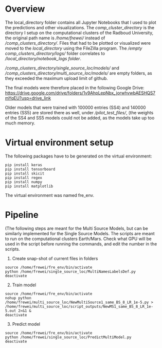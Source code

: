 # Overview
The local_directory folder contains all Jupyter Notebooks that I used to plot the predictions and other visualizations. The _comp_cluster_directory_ is the directory I setup on the computational clusters of the Radboud University, the original path name is _/home/frewei/_ instead of _/comp_clusters_directory/_. Files that had to be plotted or visualized were moved to the _local_directory_ using the FileZilla program. The _/empty comp_clusters_directory/logs/_ folder correlates to _/local_directory/notebook_logs folder_.


_/comp_clusters_directory/single_source_loc/models/_ and _/comp_clusters_directory/multi_source_loc/models/_ are empty folders, as they exceeded the maximum upload limit of github. 

The final models were therefore placed in the following Google Drive: 
https://drive.google.com/drive/folders/1v9AhpLepNbx_jorwhvwbAESHQS7mYqEU?usp=drive_link

Older models that were trained with 100000 entries (SS4) and 140000 entries (SS5) are stored there as well, under _/pilot_test_files/_, (the weights of the SS4 and SS5 models could not be added, as the models take up too much memory.

# Virtual environment setup
The following packages have to be generated on the virtual environment:
````pip install tensorflow
pip install keras
pip install tensorboard
pip install skicit
pip install regex
pip install numpy
pip install matplotlib
````
The virtual environment was named fre_env.

# Pipeline
(The following steps are meant for the Multi Source Models, but can be similarly implemented for the Single Source Models. The scripts are meant to run on the computational clusters Earth/Mars. Check what GPU will be used in the script before running the commands, and edit the number in the scripts.

1. Create snap-shot of current files in folders
````
source /home/frewei/fre_env/bin/activate
python /home/frewei/single_source_loc/MultiNamesLabelsDef.py
deactivate
````
2. Train model
````
source /home/frewei/fre_env/bin/activate
nohup python /home/frewei/multi_source_loc/NewMultiSource1_same_BS_8_LR_1e-5.py > /home/frewei/multi_source_loc/script_outputs/NewMS1_same_BS_8_LR_1e-5.out 2>&1 &
deactivate
````
3. Predict model
````
source /home/frewei/fre_env/bin/activate
python /home/frewei/single_source_loc/PredictMultiModel.py
deactivate
````




